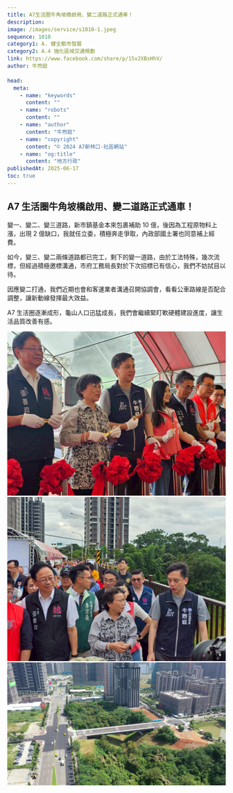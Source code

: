 ```yaml
---
title: A7生活圈牛角坡橋啟用、變二道路正式通車！
description:
image: /images/service/s1010-1.jpeg
sequence: 1010
category1: A. 健全都市發展
category2: A.4 強化區域交通規劃
link: https://www.facebook.com/share/p/15v2XBsHhV/
author: 牛煦庭

head:
  meta:
    - name: "keywords"
      content: ""
    - name: "robots"
      content: ""
    - name: "author"
      content: "牛煦庭"
    - name: "copyright"
      content: "© 2024 A7新林口-社區網站"
    - name: "og:title"
      content: "地方行政"
publishedAt: 2025-06-17
toc: true
---
```


## A7 生活圈牛角坡橋啟用、變二道路正式通車！

變一、變二、變三道路，新市鎮基金本來包裹補助 10 億，後因為工程原物料上漲，出現 2 億缺口，我就任立委，積極奔走爭取，內政部國土署也同意補上經費。

如今，變三、變二兩條道路都已完工，剩下的變一道路，由於工法特殊，幾次流標，但經過積極邀標溝通，市府工務局長對於下次招標已有信心，我們不妨拭目以待。

因應變二打通，我們近期也會和客運業者溝通召開協調會，看看公車路線是否配合調整，讓新動線發揮最大效益。

A7 生活圈逐漸成形，龜山人口迅猛成長，我們會繼續緊盯軟硬體建設進度，讓生活品質改善有感。

![s1010-1.jpeg](/images/service/s1010-1.jpeg)
![s1010-2.jpeg](/images/service/s1010-2.jpeg)
![s1010-3.jpeg](/images/service/s1010-3.jpeg)
